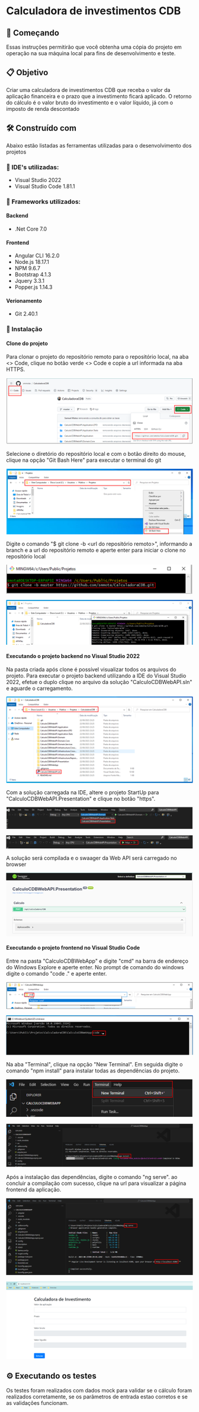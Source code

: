 # Calculadora de investimentos CDB

## 🚀 Começando

Essas instruções permitirão que você obtenha uma cópia do projeto em operação na sua máquina local para fins de desenvolvimento e teste.

## 📋 Objetivo

Criar uma calculadora de investimentos CDB que receba o valor da aplicação financeira e o prazo que a investimento ficará aplicado. O retorno do cálculo é o valor bruto do investimento e o valor líquido, já com o imposto de renda descontado

## 🛠️ Construído com

Abaixo estão listadas as ferramentas utilizadas para o desenvolvimento dos projetos

### 📌 IDE's utilizadas:
- Visual Studio 2022
- Visual Studio Code 1.81.1

### 📌 Frameworks utilizados:

#### Backend 
- .Net Core 7.0 

#### Frontend 
- Angular CLI 16.2.0
- Node.js 18.17.1
- NPM 9.6.7
- Bootstrap 4.1.3
- Jquery 3.3.1
- Popper.js 1.14.3

#### Verionamento
- Git 2.40.1

### 🔧 Instalação

#### Clone do projeto

Para clonar o projeto do repositório remoto para o repositório local, na aba <> Code, clique no botão verde <> Code e copie a url informada na aba HTTPS.

![image](https://github.com/smmota/CalculadoraCDB/blob/master/Image/TelaGil01.png)

Selecione o diretório do repositório local e com o botão direito do mouse, clique na opção "Git Bash Here" para executar o terminal do git

![image](https://github.com/smmota/CalculadoraCDB/blob/master/Image/CloneRepo.png)

Digite o comando "$ git clone -b <branch> <url do repositório remoto>", informando a branch e a url do repositório remoto e aperte enter para iniciar o clone no repositório local

![image](https://github.com/smmota/CalculadoraCDB/blob/master/Image/CloneRepo2.png)

![image](https://github.com/smmota/CalculadoraCDB/blob/master/Image/CloneRepo3.png)

#### Executando o projeto backend no Visual Studio 2022

Na pasta criada após clone é possível visualizar todos os arquivos do projeto. Para executar o projeto backend utilizando a IDE do Visual Studio 2022, efetue o duplo clique no arquivo da solução "CalculoCDBWebAPI.sln" e aguarde o carregamento.

![image](https://github.com/smmota/CalculadoraCDB/blob/master/Image/Backend_01.png)

Com a solução carregada na IDE, altere o projeto StartUp para "CalculoCDBWebAPI.Presentation" e clique no botão "https".

![image](https://github.com/smmota/CalculadoraCDB/blob/master/Image/Backend_02.png)

![image](https://github.com/smmota/CalculadoraCDB/blob/master/Image/Backend_03.png)

A solução será compilada e o swaager da Web API será carregado no browser

![image](https://github.com/smmota/CalculadoraCDB/blob/master/Image/Backend_04.png)

#### Executando o projeto frontend no Visual Studio Code

Entre na pasta "CalculoCDBWebApp" e digite "cmd" na barra de endereço do Windows Explore e aperte enter. No prompt de comando do windows digite o comando "code ." e aperte enter.

![image](https://github.com/smmota/CalculadoraCDB/blob/master/Image/Frontend_01.png)

![image](https://github.com/smmota/CalculadoraCDB/blob/master/Image/Frontend_02.png)


Na aba "Terminal", clique na opção "New Terminal". Em seguida digite o comando "npm install" para instalar todas as dependências do projeto.

![image](https://github.com/smmota/CalculadoraCDB/blob/master/Image/Frontend_03.png)

![image](https://github.com/smmota/CalculadoraCDB/blob/master/Image/Frontend_04.png)

Após a instalação das dependências, digite o comando "ng serve". ao concluir a compilação com sucesso, clique na url para visualizar a página frontend da aplicação.


![image](https://github.com/smmota/CalculadoraCDB/blob/master/Image/Frontend_05.png)

![image](https://github.com/smmota/CalculadoraCDB/blob/master/Image/Frontend_06.png)

## ⚙️ Executando os testes

Os testes foram realizados com dados mock para validar se o cálculo foram realizados corretamente, se os parâmetros de entrada estao corretos e se as validações funcionam.